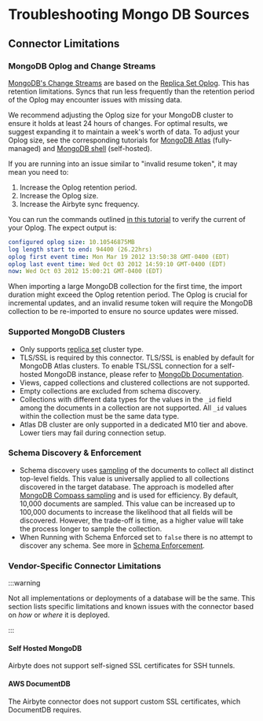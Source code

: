 # Troubleshooting Mongo DB Sources

## Connector Limitations

### MongoDB Oplog and Change Streams

[MongoDB's Change Streams](https://www.mongodb.com/docs/manual/changeStreams/) are based on the [Replica Set Oplog](https://www.mongodb.com/docs/manual/core/replica-set-oplog/). This has retention limitations. Syncs that run less frequently than the retention period of the Oplog may encounter issues with missing data.

We recommend adjusting the Oplog size for your MongoDB cluster to ensure it holds at least 24 hours of changes. For optimal results, we suggest expanding it to maintain a week's worth of data. To adjust your Oplog size, see the corresponding tutorials for [MongoDB Atlas](https://www.mongodb.com/docs/atlas/cluster-additional-settings/#set-oplog-size) (fully-managed) and [MongoDB shell](https://www.mongodb.com/docs/manual/tutorial/change-oplog-size/) (self-hosted).

If you are running into an issue similar to "invalid resume token", it may mean you need to:

1. Increase the Oplog retention period.
2. Increase the Oplog size.
3. Increase the Airbyte sync frequency.

You can run the commands outlined [in this tutorial](https://www.mongodb.com/docs/manual/tutorial/troubleshoot-replica-sets/#check-the-size-of-the-oplog) to verify the current of your Oplog. The expect output is:

```yaml
configured oplog size: 10.10546875MB
log length start to end: 94400 (26.22hrs)
oplog first event time: Mon Mar 19 2012 13:50:38 GMT-0400 (EDT)
oplog last event time: Wed Oct 03 2012 14:59:10 GMT-0400 (EDT)
now: Wed Oct 03 2012 15:00:21 GMT-0400 (EDT)
```

When importing a large MongoDB collection for the first time, the import duration might exceed the Oplog retention period. The Oplog is crucial for incremental updates, and an invalid resume token will require the MongoDB collection to be re-imported to ensure no source updates were missed.

### Supported MongoDB Clusters

- Only supports [replica set](https://www.mongodb.com/docs/manual/replication/) cluster type.
- TLS/SSL is required by this connector. TLS/SSL is enabled by default for MongoDB Atlas clusters. To enable TSL/SSL connection for a self-hosted MongoDB instance, please refer to [MongoDb Documentation](https://docs.mongodb.com/manual/tutorial/configure-ssl/).
- Views, capped collections and clustered collections are not supported.
- Empty collections are excluded from schema discovery.
- Collections with different data types for the values in the `_id` field among the documents in a collection are not supported. All `_id` values within the collection must be the same data type.
- Atlas DB cluster are only supported in a dedicated M10 tier and above. Lower tiers may fail during connection setup.

### Schema Discovery & Enforcement

- Schema discovery uses [sampling](https://www.mongodb.com/docs/manual/reference/operator/aggregation/sample/) of the documents to collect all distinct top-level fields. This value is universally applied to all collections discovered in the target database. The approach is modelled after [MongoDB Compass sampling](https://www.mongodb.com/docs/compass/current/sampling/) and is used for efficiency. By default, 10,000 documents are sampled. This value can be increased up to 100,000 documents to increase the likelihood that all fields will be discovered. However, the trade-off is time, as a higher value will take the process longer to sample the collection.
- When Running with Schema Enforced set to `false` there is no attempt to discover any schema. See more in [Schema Enforcement](#Schema-Enforcement).

### Vendor-Specific Connector Limitations

:::warning

Not all implementations or deployments of a database will be the same. This section lists specific limitations and known issues with the connector based on _how_ or
_where_ it is deployed.

:::

#### Self Hosted MongoDB

Airbyte does not support self-signed SSL certificates for SSH tunnels.

#### AWS DocumentDB

The Airbyte connector does not support custom SSL certificates, which DocumentDB requires.
